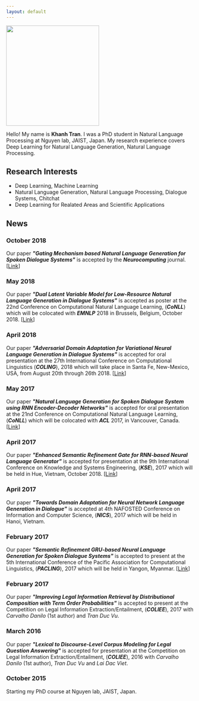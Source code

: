```yaml
---
layout: default
---
```


<!-- ![Image of about page](/assets/images/about/banner-4.jpg) -->
<div class='other-pages'>
	<img src="{{ '/assets/images/about/profile_3.png' | relative_url }}" width="250" height="270" />
	<p></p>
	<p>Hello! My name is <b>Khanh Tran</b>. I was a PhD student in Natural Language Processing at Nguyen lab, JAIST, Japan. My research experience covers Deep Learning for Natural Language Generation, Natural Language Processing. </p>
</div>

## Research Interests
* Deep Learning, Machine Learning
* Natural Language Generation, Natural Language Processing, Dialogue Systems, Chitchat
* Deep Learning for Realated Areas and Scientific Applications


## News  
<!-- 2018 -->
### October 2018  
Our paper ***"Gating Mechanism based Natural Language Generation for Spoken Dialogue Systems"*** is accepted by the ***Neurocomputing*** journal. [[Link](https://doi.org/10.1016/j.neucom.2018.09.069)]

### May 2018
Our paper ***"Dual Latent Variable Model for Low-Resource Natural Language Generation in Dialogue Systems"*** is accepted as poster at the 22nd Conference on Computational Natural Language Learning, (***CoNLL***) which will be colocated with ***EMNLP*** 2018 in Brussels, Belgium, October 2018. [[Link](http://aclweb.org/anthology/K18-1003)]

### April 2018
Our paper ***"Adversarial Domain Adaptation for Variational Neural Language Generation in Dialogue Systems"*** is accepted for oral presentation at the 27th International Conference on Computational Linguistics (***COLING***), 2018 which will take place in Santa Fe, New-Mexico, USA, from August 20th through 26th 2018. [[Link](http://aclweb.org/anthology/C18-1103)]

<!-- 2017 -->
### May 2017
Our paper ***"Natural Language Generation for Spoken Dialogue System using RNN Encoder-Decoder Networks"*** is accepted for oral presentation at the 21nd Conference on Computational Natural Language Learning, (***CoNLL***) which will be colocated with ***ACL*** 2017, in Vancouver, Canada. [[Link](http://aclweb.org/anthology/K17-1044)]

### April 2017
Our paper ***"Enhanced Semantic Refinement Gate for RNN-based Neural Language Generator"*** is accepted for presentation at the 9th International Conference on Knowledge and Systems Engineering, (***KSE***), 2017 which will be held in Hue, Vietnam, October 2018. [[Link](10.1109/KSE.2017.8119454)]

### April 2017
Our paper ***"Towards Domain Adaptation for Neural Network Language Generation in Dialogue"*** is accepted at 4th NAFOSTED Conference on Information and Computer Science, (***NICS***), 2017 which will be held in Hanoi, Vietnam.

### February 2017
Our paper ***"Semantic Refinement GRU-based Neural Language Generation for Spoken Dialogue Systems"*** is accepted to present at the  5th International Conference of the Pacific Association for Computational Linguistics, (***PACLING***), 2017 which will be held in Yangon, Myanmar. [[Link](arXiv:1706.00134)]

### February 2017
Our paper ***"Improving Legal Information Retrieval by Distributional Composition with Term Order Probabilities"*** is accepted to present at the Competition on Legal Information Extraction/Entailment, (***COLIEE***), 2017 with *Carvalho Danilo* (1st author) and *Tran Duc Vu*.

<!-- 2016 -->
### March 2016
Our paper ***"Lexical to Discourse-Level Corpus Modeling for Legal Question Answering"*** is accepted for presentation at the Competition on Legal Information Extraction/Entailment, (***COLIEE***), 2016 with *Carvalho Danilo* (1st author), *Tran Duc Vu* and *Lai Dac Viet*.

<!-- 2015 -->
### October 2015
Starting my PhD course at Nguyen lab, JAIST, Japan.

